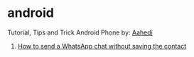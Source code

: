 # android
Tutorial, Tips and Trick Android Phone by: <a href="https://www.youtube.com/user/aahedi">Aahedi</a>

1. <a href="https://aahedi.github.io/android/whatsapp-direct-chat.html">How to send a WhatsApp chat without saving the contact</a>
